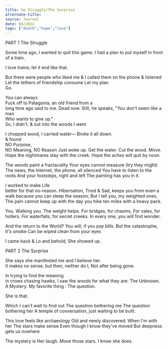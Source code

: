 ```yaml
---
title: he Struggle/The Surprise
alternate-title:
source: Journal
date: 04/2022
tags: ["death","hope","love"]
---
```


PART 1
The Struggle

Some time ago,
I wanted to quit this game.
I had a plan to put myself
in front of a train.

I love trains;
let it end like that.

But there were people who liked me
& I called them on the phone & listened  
Let the tethers of friendship consume
Let my plan  
Go.  

You can always  
Fuck off to Patagonia, an old friend from a  
long time ago  said to me.
Dead now. Still, he speaks,
"You don't seem like a man  
Who wants to give up."  
So, I didn't. 
& out into the woods I went  

I chopped wood, I carried water—
Broke it all down.  
& found  
NO Purpose,  
NO Meaning,
NO Reason
Just woke up. 
Get the water. Cut the wood.
Move.
Hope the nightmares stay with the creek.
Hope the aches will quit by noon.

The woods paint a fractacality
Your eyes cannot measure (try they might)
The news, the Internet, the phone, all silenced
You have to listen to the roots
And your footsteps, right and left
The painting has you in it.

I worked to make Life  
better for that no-reason.
Hibernation, Tired & Sad, keeps you from even a walk
because you can sleep the season;
But I tell you, my weighted ones,
The pain cannot keep up with
the day you hike ten miles
with a heavy pack.

You.
Walking you.
The weight helps.
For bridges, for chasms,
For vales, for hollers.
For waterfalls, for secret creeks.
In every one, you will find wonder.

And the return to the World?
You will; if you pay bills.
But the catastrophe,
It's smoke
Can be wiped clean from your eyes

I came back
&
Lo and behold,
She showed up.



PART 2
The Surprise



She says she manifested me and
I believe her.  
It makes no sense,
but then, neither do I,
Not after being gone.

In trying to find the meaning  
in crows chasing hawks,
I saw the woods for what they are: 
The Unknown.
A Mystery.
My favorite thing : The question.

She is that.  

Which I can't wait to find out
The question bothering me
The question bothering her
A temple of conversation,
just waiting to be built.

This love feels like archaeology
Old and newly discovered.
When I'm with her
The stars make sense
Even though I know they've moved
But deepness gets us nowhere

The mystery is
Her laugh.
Move those stars.
I know she does.